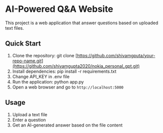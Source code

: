 # AI-Powered Q&A Website

This project is a web application that answer questions based on uploaded text files.

## Quick Start

1. Clone the repository:
   git clone [https://github.com/shivamgputa/your-repo-name.git](https://github.com/shivamgupta2020/nokia_personal_gpt.git)
3. Install dependencies:
   pip install -r requirements.txt
4. Change API_KEY in .env file 
5. Run the application:
   python app.py
6. Open a web browser and go to `http://localhost:5000`


## Usage

1. Upload a text file
2. Enter a question
3. Get an AI-generated answer based on the file content


